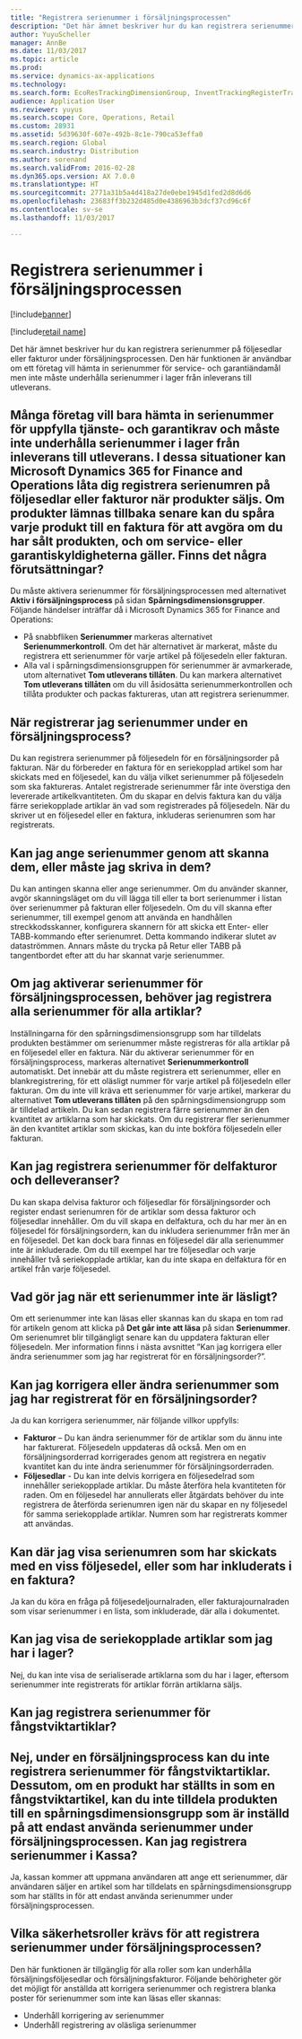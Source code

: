 ```yaml
---
title: "Registrera serienummer i försäljningsprocessen"
description: "Det här ämnet beskriver hur du kan registrera serienummer på följesedlar eller fakturor under försäljningsprocessen. Den här funktionen är användbar om ett företag vill hämta in serienummer för service- och garantiändamål men inte måste underhålla serienummer i lager från inleverans till utleverans."
author: YuyuScheller
manager: AnnBe
ms.date: 11/03/2017
ms.topic: article
ms.prod: 
ms.service: dynamics-ax-applications
ms.technology: 
ms.search.form: EcoResTrackingDimensionGroup, InventTrackingRegisterTrans, SalesEditLines, SalesTable
audience: Application User
ms.reviewer: yuyus
ms.search.scope: Core, Operations, Retail
ms.custom: 28931
ms.assetid: 5d39630f-607e-492b-8c1e-790ca53effa0
ms.search.region: Global
ms.search.industry: Distribution
ms.author: sorenand
ms.search.validFrom: 2016-02-28
ms.dyn365.ops.version: AX 7.0.0
ms.translationtype: HT
ms.sourcegitcommit: 2771a31b5a4d418a27de0ebe1945d1fed2d8d6d6
ms.openlocfilehash: 23683ff3b232d485d0e4386963b3dcf37cd96c6f
ms.contentlocale: sv-se
ms.lasthandoff: 11/03/2017

---
```


# <a name="register-serial-numbers-in-the-sales-process"></a>Registrera serienummer i försäljningsprocessen

[!include[banner](../includes/banner.md)]

[!include[retail name](../includes/retail-name.md)]

Det här ämnet beskriver hur du kan registrera serienummer på följesedlar eller fakturor under försäljningsprocessen. Den här funktionen är användbar om ett företag vill hämta in serienummer för service- och garantiändamål men inte måste underhålla serienummer i lager från inleverans till utleverans.

Många företag vill bara hämta in serienummer för uppfylla tjänste- och garantikrav och måste inte underhålla serienummer i lager från inleverans till utleverans. I dessa situationer kan Microsoft Dynamics 365 for Finance and Operations låta dig registrera serienumren på följesedlar eller fakturor när produkter säljs. Om produkter lämnas tillbaka senare kan du spåra varje produkt till en faktura för att avgöra om du har sålt produkten, och om service- eller garantiskyldigheterna gäller.
Finns det några förutsättningar?
----------------------------

Du måste aktivera serienummer för försäljningsprocessen med alternativet **Aktiv i försäljningsprocess** på sidan **Spårningsdimensionsgrupper**. Följande händelser inträffar då i Microsoft Dynamics 365 for Finance and Operations:
-   På snabbfliken **Serienummer** markeras alternativet **Serienummerkontroll**. Om det här alternativet är markerat, måste du registrera ett serienummer för varje artikel på följesedeln eller fakturan.
-   Alla val i spårningsdimensionsgruppen för serienummer är avmarkerade, utom alternativet **Tom utleverans tillåten**. Du kan markera alternativet **Tom utleverans tillåten** om du vill åsidosätta serienummerkontrollen och tillåta produkter och packas faktureras, utan att registrera serienummer.

## <a name="when-do-i-register-serial-numbers-during-the-sales-process"></a>När registrerar jag serienummer under en försäljningsprocess?
Du kan registrera serienummer på följesedeln för en försäljningsorder på fakturan. När du förbereder en faktura för en seriekopplad artikel som har skickats med en följesedel, kan du välja vilket serienummer på följesedeln som ska faktureras. Antalet registrerade serienummer får inte överstiga den levererade artikelkvantiteten. Om du skapar en delvis faktura kan du välja färre seriekopplade artiklar än vad som registrerades på följesedeln. När du skriver ut en följesedel eller en faktura, inkluderas serienumren som har registrerats.

## <a name="can-i-enter-serial-numbers-by-scanning-them-or-do-i-have-to-type-them"></a>Kan jag ange serienummer genom att skanna dem, eller måste jag skriva in dem?
Du kan antingen skanna eller ange serienummer. Om du använder skanner, avgör skanningsläget om du vill lägga till eller ta bort serienummer i listan över serienummer på fakturan eller följesedeln. Om du vill skanna efter serienummer, till exempel genom att använda en handhållen streckkodsskanner, konfigurera skannern för att skicka ett Enter- eller TABB-kommando efter serienumret. Detta kommando indikerar slutet av dataströmmen. Annars måste du trycka på Retur eller TABB på tangentbordet efter att du har skannat varje serienummer.

## <a name="if-i-enable-serial-numbers-for-the-sales-process-do-i-have-to-register-all-serial-numbers-for-all-items"></a>Om jag aktiverar serienummer för försäljningsprocessen, behöver jag registrera alla serienummer för alla artiklar?
Inställningarna för den spårningsdimensionsgrupp som har tilldelats produkten bestämmer om serienummer måste registreras för alla artiklar på en följesedel eller en faktura. När du aktiverar serienummer för en försäljningsprocess, markeras alternativet **Serienummerkontroll** automatiskt. Det innebär att du måste registrera ett serienummer, eller en blankregistrering, för ett oläsligt nummer för varje artikel på följesedeln eller fakturan. Om du inte vill kräva ett serienummer för varje artikel, markerar du alternativet **Tom utleverans tillåten** på den spårningsdimensiongrupp som är tilldelad artikeln. Du kan sedan registrera färre serienummer än den kvantitet av artiklarna som har skickats. Om du registrerar fler serienummer än den kvantitet artiklar som skickas, kan du inte bokföra följesedeln eller fakturan.

## <a name="can-i-register-serial-numbers-for-partial-invoices-and-partial-shipments"></a>Kan jag registrera serienummer för delfakturor och delleveranser?
Du kan skapa delvisa fakturor och följesedlar för försäljningsorder och register endast serienumren för de artiklar som dessa fakturor och följesedlar innehåller. Om du vill skapa en delfaktura, och du har mer än en följesedel för försäljningsordern, kan du inkludera serienummer från mer än en följesedel. Det kan dock bara finnas en följesedel där alla serienummer inte är inkluderade. Om du till exempel har tre följesedlar och varje innehåller två seriekopplade artiklar, kan du inte skapa en delfaktura för en artikel från varje följesedel.

## <a name="what-do-i-do-when-a-serial-number-isnt-readable"></a>Vad gör jag när ett serienummer inte är läsligt?
Om ett serienummer inte kan läsas eller skannas kan du skapa en tom rad för artikeln genom att klicka på **Det går inte att läsa** på sidan **Serienummer**. Om serienumret blir tillgängligt senare kan du uppdatera fakturan eller följesedeln. Mer information finns i nästa avsnittet ”Kan jag korrigera eller ändra serienummer som jag har registrerat för en försäljningsorder?”.

## <a name="can-i-correct-or-change-the-serial-numbers-that-i-have-registered-for-a-sales-order"></a>Kan jag korrigera eller ändra serienummer som jag har registrerat för en försäljningsorder?
Ja du kan korrigera serienummer, när följande villkor uppfylls:
-   **Fakturor** – Du kan ändra serienummer för de artiklar som du ännu inte har fakturerat. Följesedeln uppdateras då också. Men om en försäljningsorderrad korrigerades genom att registrera en negativ kvantitet kan du inte ändra serienummer för försäljningsorderraden.
-   **Följesedlar** - Du kan inte delvis korrigera en följesedelrad som innehåller seriekopplade artiklar. Du måste återföra hela kvantiteten för raden. Om en följesedel har annullerats eller åtgärdats behöver du inte registrera de återförda serienumren igen när du skapar en ny följesedel för samma seriekopplade artiklar. Numren som har registrerats kommer att användas.

## <a name="can-i-view-the-serial-numbers-that-were-shipped-together-with-a-specific-packing-slip-or-that-were-included-on-an-invoice"></a>Kan där jag visa serienumren som har skickats med en viss följesedel, eller som har inkluderats i en faktura?
Ja kan du köra en fråga på följesedeljournalraden, eller fakturajournalraden som visar serienummer i en lista, som inkluderade, där alla i dokumentet.

## <a name="can-i-view-the-serialized-items-that-i-have-on-hand"></a>Kan jag visa de seriekopplade artiklar som jag har i lager?
Nej, du kan inte visa de serialiserade artiklarna som du har i lager, eftersom serienummer inte registrerats för artiklar förrän artiklarna säljs.

## <a name="can-i-register-serial-numbers-for-catchweight-items"></a>Kan jag registrera serienummer för fångstviktartiklar?
Nej, under en försäljningsprocess kan du inte registrera serienummer för fångstviktartiklar. Dessutom, om en produkt har ställts in som en fångstviktartikel, kan du inte tilldela produkten till en spårningsdimensionsgrupp som är inställd på att endast använda serienummer under försäljningsprocessen.
Kan jag registrera serienummer i Kassa?
------------------------------------------------

Ja, kassan kommer att uppmana användaren att ange ett serienummer, där användaren säljer en artikel som har tilldelats en spårningsdimensionsgrupp som har ställts in för att endast använda serienummer under försäljningsprocessen.

## <a name="what-security-roles-are-required-in-order-to-register-serial-numbers-during-the-sales-process"></a>Vilka säkerhetsroller krävs för att registrera serienummer under försäljningsprocessen?
Den här funktionen är tillgänglig för alla roller som kan underhålla försäljningsföljesedlar och försäljningsfakturor. Följande behörigheter gör det möjligt för anställda att korrigera serienummer och registrera blanka poster för serienummer som inte kan läsas eller skannas:
-   Underhåll korrigering av serienummer
-   Underhåll registrering av oläsliga serienummer






